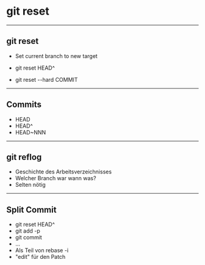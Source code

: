 # git reset

---

## git reset

- Set current branch to new target
- git reset HEAD^

- git reset --hard COMMIT


---

## Commits

- HEAD
- HEAD^
- HEAD~NNN

---

## git reflog

- Geschichte des Arbeitsverzeichnisses
- Welcher Branch war wann was?
- Selten nötig

---

## Split Commit

- git reset HEAD^
- git add -p
- git commit
- ...
- Als Teil von rebase -i
 - "edit" für den Patch
